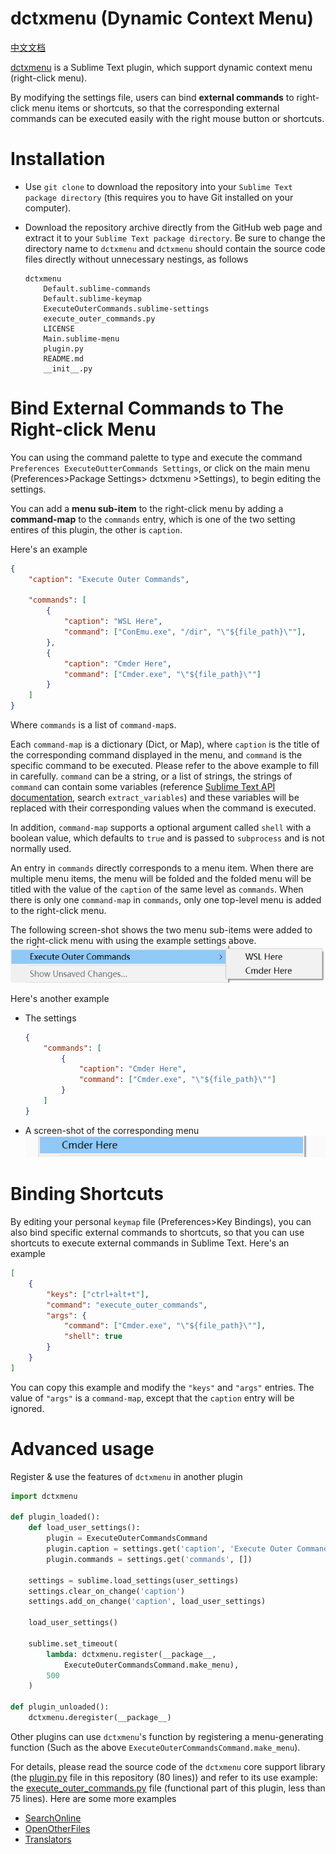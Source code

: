 # dctxmenu (Dynamic Context Menu)
[中文文档](README.cn.md)

[dctxmenu](https://github.com/absop/dctxmenu) is a Sublime Text plugin, which support dynamic context menu (right-click menu).

By modifying the settings file, users can bind **external commands** to right-click menu items or shortcuts, so that the corresponding external commands can be executed easily with the right mouse button or shortcuts.


# Installation
- Use `git clone` to download the repository into your `Sublime Text package directory` (this requires you to have Git installed on your computer).

- Download the repository archive directly from the GitHub web page and extract it to your `Sublime Text package directory`. Be sure to change the directory name to `dctxmenu` and `dctxmenu` should contain the source code files directly without unnecessary nestings, as follows
   ```
   dctxmenu
       Default.sublime-commands
       Default.sublime-keymap
       ExecuteOuterCommands.sublime-settings
       execute_outer_commands.py
       LICENSE
       Main.sublime-menu
       plugin.py
       README.md
       __init__.py
   ```


# Bind External Commands to The Right-click Menu
You can using the command palette to type and execute the command `Preferences ExecuteOutterCommands Settings`, or click on the main menu (Preferences>Package Settings> dctxmenu >Settings), to begin editing the settings.

You can add a **menu sub-item** to the right-click menu by adding a **command-map** to the `commands` entry, which is one of the two setting entires of this plugin, the other is `caption`.

Here's an example
```json
{
    "caption": "Execute Outer Commands",

    "commands": [
        {
            "caption": "WSL Here",
            "command": ["ConEmu.exe", "/dir", "\"${file_path}\""],
        },
        {
            "caption": "Cmder Here",
            "command": ["Cmder.exe", "\"${file_path}\""]
        }
    ]
}
```
Where `commands` is a list of `command-map`s.

Each `command-map` is a dictionary (Dict, or Map), where `caption` is the title of the corresponding command displayed in the menu, and `command` is the specific command to be executed. Please refer to the above example to fill in carefully. `command` can be a string, or a list of strings, the strings of `command` can contain some variables (reference [Sublime Text API documentation](https://www.sublimetext.com/docs/api_reference.html#ver-dev), search `extract_variables`) and these variables will be replaced with their corresponding values when the command is executed.

In addition, `command-map` supports a optional argument called `shell` with a boolean value, which defaults to `true` and is passed to `subprocess` and is not normally used.

An entry in `commands` directly corresponds to a menu item. When there are multiple menu items, the menu will be folded and the folded menu will be titled with the value of the `caption` of the same level as `commands`. When there is only one `command-map` in `commands`, only one top-level menu is added to the right-click menu.

The following screen-shot shows the two menu sub-items were added to the right-click menu with using the example settings above.
![](images/multi-items.png)

Here's another example
- The settings
   ```json
   {
       "commands": [
           {
               "caption": "Cmder Here",
               "command": ["Cmder.exe", "\"${file_path}\""]
           }
       ]
   }
   ```
- A screen-shot of the corresponding menu
   ![](images/single-item.png)


# Binding Shortcuts
By editing your personal `keymap` file (Preferences>Key Bindings), you can also bind specific external commands to shortcuts, so that you can use shortcuts to execute external commands in Sublime Text. Here's an example
```json
[
    {
        "keys": ["ctrl+alt+t"],
        "command": "execute_outer_commands",
        "args": {
            "command": ["Cmder.exe", "\"${file_path}\""],
            "shell": true
        }
    }
]
```
You can copy this example and modify the `"keys"` and `"args"` entries. The value of `"args"` is a `command-map`, except that the `caption` entry will be ignored.


# Advanced usage
Register & use the features of `dctxmenu` in another plugin
```python
import dctxmenu

def plugin_loaded():
    def load_user_settings():
        plugin = ExecuteOuterCommandsCommand
        plugin.caption = settings.get('caption', 'Execute Outer Commands')
        plugin.commands = settings.get('commands', [])

    settings = sublime.load_settings(user_settings)
    settings.clear_on_change('caption')
    settings.add_on_change('caption', load_user_settings)

    load_user_settings()

    sublime.set_timeout(
        lambda: dctxmenu.register(__package__,
            ExecuteOuterCommandsCommand.make_menu),
        500
    )

def plugin_unloaded():
    dctxmenu.deregister(__package__)
```
Other plugins can use `dctxmenu`'s function by registering a menu-generating function (Such as the above `ExecuteOuterCommandsCommand.make_menu`).

For details, please read the source code of the `dctxmenu` core support library (the [plugin.py](plugin.py) file in this repository (80 lines)) and refer to its use example: the [execute_outer_commands.py](execute_outer_commands.py) file (functional part of this plugin, less than 75 lines). Here are some more examples

- [SearchOnline](https://github.com/absop/SearchOnline)
- [OpenOtherFiles](https://github.com/absop/OpenOtherFiles)
- [Translators](https://github.com/absop/Translators)

